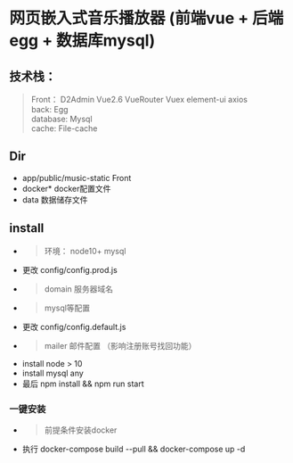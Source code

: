 <!--
 * @Author: your name
 * @Date: 2020-06-29 18:24:47
 * @LastEditTime: 2020-12-02 14:20:34
 * @LastEditors: Please set LastEditors
 * @Description: In User Settings Edit
 * @FilePath: \music\README.md
-->
# 网页嵌入式音乐播放器 (前端vue + 后端 egg + 数据库mysql)
## 技术栈： 
>  Front： D2Admin Vue2.6 VueRouter Vuex element-ui axios  
>  back:  Egg  
>  database:  Mysql  
>  cache:  File-cache 

## Dir
- app/public/music-static Front
- docker*  docker配置文件
- data 数据储存文件

## install
- > 环境： node10+ mysql  
- 更改 config/config.prod.js
- > domain 服务器域名
- > mysql等配置
- 更改 config/config.default.js
- > mailer 邮件配置 （影响注册账号找回功能）
- install node > 10
- install mysql any
- 最后 npm install && npm run start

### 一键安装
- > 前提条件安装docker
- 执行 docker-compose build --pull && docker-compose up -d

